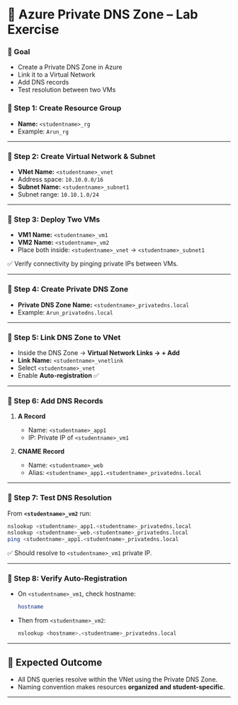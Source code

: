 

# 🧪 Azure Private DNS Zone – Lab Exercise

### 🎯 Goal

* Create a Private DNS Zone in Azure
* Link it to a Virtual Network
* Add DNS records
* Test resolution between two VMs

### 🔹 Step 1: Create Resource Group

* **Name:** `<studentname>_rg`
* Example: `Arun_rg`

---

### 🔹 Step 2: Create Virtual Network & Subnet

* **VNet Name:** `<studentname>_vnet`
* Address space: `10.10.0.0/16`
* **Subnet Name:** `<studentname>_subnet1`
* Subnet range: `10.10.1.0/24`

---

### 🔹 Step 3: Deploy Two VMs

* **VM1 Name:** `<studentname>_vm1`
* **VM2 Name:** `<studentname>_vm2`
* Place both inside: `<studentname>_vnet` → `<studentname>_subnet1`

✅ Verify connectivity by pinging private IPs between VMs.

---

### 🔹 Step 4: Create Private DNS Zone

* **Private DNS Zone Name:** `<studentname>_privatedns.local`
* Example: `Arun_privatedns.local`

---

### 🔹 Step 5: Link DNS Zone to VNet

* Inside the DNS Zone → **Virtual Network Links → + Add**
* **Link Name:** `<studentname>_vnetlink`
* Select `<studentname>_vnet`
* Enable **Auto-registration** ✅

---

### 🔹 Step 6: Add DNS Records

1. **A Record**

   * Name: `<studentname>_app1`
   * IP: Private IP of `<studentname>_vm1`

2. **CNAME Record**

   * Name: `<studentname>_web`
   * Alias: `<studentname>_app1.<studentname>_privatedns.local`

---

### 🔹 Step 7: Test DNS Resolution

From **`<studentname>_vm2`** run:

```bash
nslookup <studentname>_app1.<studentname>_privatedns.local
nslookup <studentname>_web.<studentname>_privatedns.local
ping <studentname>_app1.<studentname>_privatedns.local
```

✅ Should resolve to `<studentname>_vm1` private IP.

---

### 🔹 Step 8: Verify Auto-Registration

* On `<studentname>_vm1`, check hostname:

  ```bash
  hostname
  ```

* Then from `<studentname>_vm2`:

  ```bash
  nslookup <hostname>.<studentname>_privatedns.local
  ```

---

## 📝 Expected Outcome

* All DNS queries resolve within the VNet using the Private DNS Zone.
* Naming convention makes resources **organized and student-specific**.

---
